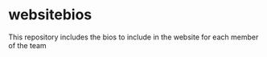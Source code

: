 # websitebios
This repository includes the bios to include in the website for each member of the team
